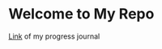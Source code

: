 # Welcome to My Repo
[Link](https://elifbayindir.github.io/boun01-elifbayindir/) of my progress journal 
